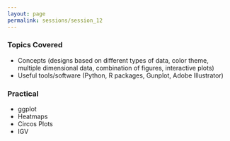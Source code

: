 ```yaml
---
layout: page
permalink: sessions/session_12
---
```


### Topics Covered
- Concepts (designs based on different types of data, color theme, multiple dimensional data, combination of figures, interactive plots)
- Useful tools/software (Python, R packages, Gunplot, Adobe Illustrator)

### Practical
- ggplot
- Heatmaps
- Circos Plots
- IGV
